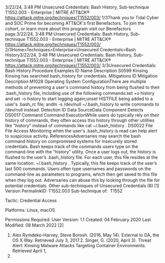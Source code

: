 3/22/24, 3:48 PM Unsecured Credentials: Bash History, Sub-technique T1552.003 - Enterprise | MITRE ATT&CK®
https://attack.mitre.org/techniques/T1552/003/ 1/3Thank you to Tidal Cyber and SOC Prime for becoming ATT&CK's ﬁrst Benefactors. To join the cohort, or learn more about this program visit our
Benefactors page.3/22/24, 3:48 PM Unsecured Credentials: Bash History, Sub-technique T1552.003 - Enterprise | MITRE ATT&CK®
https://attack.mitre.org/techniques/T1552/003/ 2/3Home>Techniques>Enterprise>Unsecured Credentials>Bash History3/22/24, 3:48 PM Unsecured Credentials: Bash History, Sub-technique T1552.003 - Enterprise | MITRE ATT&CK®
https://attack.mitre.org/techniques/T1552/003/ 3/3Unsecured Credentials: Bash History
Procedure Examples
ID Name Description
S0599 Kinsing Kinsing has searched bash\_history for credentials.
Mitigations
ID Mitigation Description
M1028 Operating System
ConﬁgurationThere are multiple methods of preventing a user's command history from being ﬂushed to their
.bash\_history ﬁle, including use of the following commands:set +o history and set -o history to
start logging again;unset HISTFILE being added to a user's .bash\_rc ﬁle; andln -s /dev/null
~/.bash\_history to write commands to /dev/null instead.
Detection
ID Data SourceData Component Detects
DS0017 Command Command
ExecutionWhile users do typically rely on their history of commands, they often access this history
through other utilities like "history" instead of commands like cat ~/.bash\_history .
DS0022 File File Access Monitoring when the user's .bash\_history is read can help alert to suspicious activity.
ReferencesAdversaries may search the bash command history on compromised systems for insecurely stored credentials. Bash keeps track of the
commands users type on the command-line with the "history" utility. Once a user logs out, the history is ﬂushed to the user’s .bash\_history
ﬁle. For each user, this ﬁle resides at the same location: ~/.bash\_history . Typically, this ﬁle keeps track of the user’s last 500 commands.
Users often type usernames and passwords on the command-line as parameters to programs, which then get saved to this ﬁle when they log
out. Adversaries can abuse this by looking through the ﬁle for potential credentials. Other sub-techniques of Unsecured Credentials (8)
[1]
Version PermalinkID: T1552.003
Sub-technique of:  T1552

Tactic: Credential Access

Platforms: Linux, macOS

Permissions Required: User
Version: 1.1
Created: 04 February 2020
Last Modiﬁed: 08 March 2022
[2]
1. Alex Rymdeko-Harvey, Steve Borosh. (2016, May 14). External
to DA, the OS X Way. Retrieved July 3, 2017.2. Singer, G. (2020, April 3). Threat Alert: Kinsing Malware
Attacks Targeting Container Environments. Retrieved April 1,
2021.